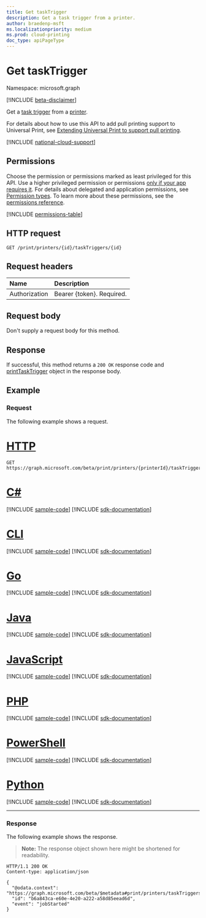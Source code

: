 ```yaml
---
title: Get taskTrigger
description: Get a task trigger from a printer.
author: braedenp-msft
ms.localizationpriority: medium
ms.prod: cloud-printing
doc_type: apiPageType
---
```


# Get taskTrigger

Namespace: microsoft.graph

[!INCLUDE [beta-disclaimer](../../includes/beta-disclaimer.md)]

Get a [task trigger](../resources/printtasktrigger.md) from a [printer](../resources/printer.md).

For details about how to use this API to add pull printing support to Universal Print, see [Extending Universal Print to support pull printing](/graph/universal-print-concept-overview#extending-universal-print-to-support-pull-printing).

[!INCLUDE [national-cloud-support](../../includes/global-us.md)]

## Permissions
Choose the permission or permissions marked as least privileged for this API. Use a higher privileged permission or permissions [only if your app requires it](/graph/permissions-overview#best-practices-for-using-microsoft-graph-permissions). For details about delegated and application permissions, see [Permission types](/graph/permissions-overview#permission-types). To learn more about these permissions, see the [permissions reference](/graph/permissions-reference).

<!-- { "blockType": "permissions", "name": "printtasktrigger_get" } -->
[!INCLUDE [permissions-table](../includes/permissions/printtasktrigger-get-permissions.md)]

## HTTP request
<!-- { "blockType": "ignored" } -->
```http
GET /print/printers/{id}/taskTriggers/{id}
```

## Request headers
| Name      |Description|
|:----------|:----------|
| Authorization | Bearer {token}. Required. |

## Request body
Don't supply a request body for this method.
## Response
If successful, this method returns a `200 OK` response code and [printTaskTrigger](../resources/printtasktrigger.md) object in the response body.
## Example
### Request
The following example shows a request.


# [HTTP](#tab/http)
<!-- {
  "blockType": "request",
  "name": "get_printer_tasktrigger"
}-->
```msgraph-interactive
GET https://graph.microsoft.com/beta/print/printers/{printerId}/taskTriggers/{taskTriggerId}
```

# [C#](#tab/csharp)
[!INCLUDE [sample-code](../includes/snippets/csharp/get-printer-tasktrigger-csharp-snippets.md)]
[!INCLUDE [sdk-documentation](../includes/snippets/snippets-sdk-documentation-link.md)]

# [CLI](#tab/cli)
[!INCLUDE [sample-code](../includes/snippets/cli/get-printer-tasktrigger-cli-snippets.md)]
[!INCLUDE [sdk-documentation](../includes/snippets/snippets-sdk-documentation-link.md)]

# [Go](#tab/go)
[!INCLUDE [sample-code](../includes/snippets/go/get-printer-tasktrigger-go-snippets.md)]
[!INCLUDE [sdk-documentation](../includes/snippets/snippets-sdk-documentation-link.md)]

# [Java](#tab/java)
[!INCLUDE [sample-code](../includes/snippets/java/get-printer-tasktrigger-java-snippets.md)]
[!INCLUDE [sdk-documentation](../includes/snippets/snippets-sdk-documentation-link.md)]

# [JavaScript](#tab/javascript)
[!INCLUDE [sample-code](../includes/snippets/javascript/get-printer-tasktrigger-javascript-snippets.md)]
[!INCLUDE [sdk-documentation](../includes/snippets/snippets-sdk-documentation-link.md)]

# [PHP](#tab/php)
[!INCLUDE [sample-code](../includes/snippets/php/get-printer-tasktrigger-php-snippets.md)]
[!INCLUDE [sdk-documentation](../includes/snippets/snippets-sdk-documentation-link.md)]

# [PowerShell](#tab/powershell)
[!INCLUDE [sample-code](../includes/snippets/powershell/get-printer-tasktrigger-powershell-snippets.md)]
[!INCLUDE [sdk-documentation](../includes/snippets/snippets-sdk-documentation-link.md)]

# [Python](#tab/python)
[!INCLUDE [sample-code](../includes/snippets/python/get-printer-tasktrigger-python-snippets.md)]
[!INCLUDE [sdk-documentation](../includes/snippets/snippets-sdk-documentation-link.md)]

---

### Response
The following example shows the response.
>**Note:** The response object shown here might be shortened for readability.
<!-- {
  "blockType": "response",
  "truncated": true,
  "@odata.type": "microsoft.graph.printTaskTrigger"
} -->
```http
HTTP/1.1 200 OK
Content-type: application/json

{
  "@odata.context": "https://graph.microsoft.com/beta/$metadata#print/printers/taskTriggers/$entity",
  "id": "b6a843ca-e60e-4e20-a222-a58d85eead6d",
  "event": "jobStarted"
}
```

<!-- uuid: 8fcb5dbc-d5aa-4681-8e31-b001d5168d79
2015-10-25 14:57:30 UTC -->
<!-- {
  "type": "#page.annotation",
  "description": "Get taskTrigger",
  "keywords": "",
  "section": "documentation",
  "tocPath": ""
}-->


